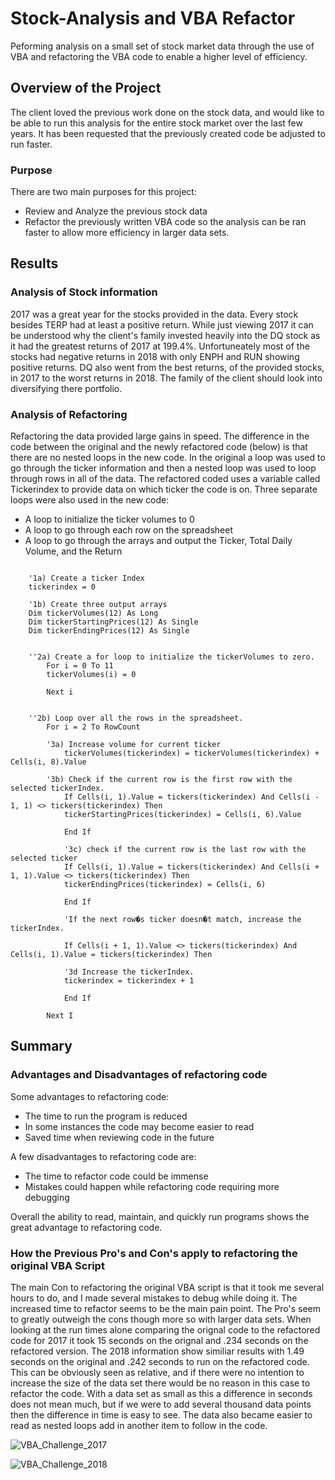 # Stock-Analysis and VBA Refactor
Peforming analysis on a small set of stock market data through the use of VBA and refactoring the VBA code to enable a higher level of efficiency.
## Overview of the Project
The client loved the previous work done on the stock data, and would like to be able to run this analysis for the entire stock market over the last few years. It has been requested that the previously created code be adjusted to run faster.
### Purpose
There are two main purposes for this project: 
- Review and Analyze the previous stock data
- Refactor the previously written VBA code so the analysis can be ran faster to allow more efficiency in larger data sets.

## Results

### Analysis of Stock information
2017 was a great year for the stocks provided in the data. Every stock besides TERP had at least a positive return. While just viewing 2017 it can be understood why the client's family invested heavily into the DQ stock as it had the greatest returns of 2017 at 199.4%. Unfortuneately most of the stocks had negative returns in 2018 with only ENPH and RUN showing positive returns. DQ also went from the best returns, of the provided stocks, in 2017 to the worst returns in 2018. The family of the client should look into diversifying there portfolio.   
### Analysis of Refactoring
Refactoring the data provided large gains in speed. The difference in the code between the original and the newly refactored code (below) is that there are no nested loops in the new code. In the original a loop was used to go through the ticker information and then a nested loop was used to loop through rows in all of the data. The refactored coded uses a variable called Tickerindex to provide data on which ticker the code is on. Three separate loops were also used in the new code:
- A loop to initialize the ticker volumes to 0
- A loop to go through each row on the spreadsheet
- A loop to go through the arrays and output the Ticker, Total Daily Volume, and the Return


```

    '1a) Create a ticker Index
    tickerindex = 0
        
    '1b) Create three output arrays
    Dim tickerVolumes(12) As Long
    Dim tickerStartingPrices(12) As Single
    Dim tickerEndingPrices(12) As Single
        
    
    ''2a) Create a for loop to initialize the tickerVolumes to zero.
        For i = 0 To 11
        tickerVolumes(i) = 0

        Next i
        
        
    ''2b) Loop over all the rows in the spreadsheet.
        For i = 2 To RowCount
        
        '3a) Increase volume for current ticker
            tickerVolumes(tickerindex) = tickerVolumes(tickerindex) + Cells(i, 8).Value
        
        '3b) Check if the current row is the first row with the selected tickerIndex.
            If Cells(i, 1).Value = tickers(tickerindex) And Cells(i - 1, 1) <> tickers(tickerindex) Then
            tickerStartingPrices(tickerindex) = Cells(i, 6).Value
              
            End If
        
            '3c) check if the current row is the last row with the selected ticker
            If Cells(i, 1).Value = tickers(tickerindex) And Cells(i + 1, 1).Value <> tickers(tickerindex) Then
            tickerEndingPrices(tickerindex) = Cells(i, 6)
            
            End If
        
            'If the next row�s ticker doesn�t match, increase the tickerIndex.
         
            If Cells(i + 1, 1).Value <> tickers(tickerindex) And Cells(i, 1).Value = tickers(tickerindex) Then
            
            '3d Increase the tickerIndex.
            tickerindex = tickerindex + 1
            
            End If
            
        Next I
```

## Summary

### Advantages and Disadvantages of refactoring code
Some advantages to refactoring code:
- The time to run the program is reduced
- In some instances the code may become easier to read
- Saved time when reviewing code in the future

A few disadvantages to refactoring code are:
- The time to refactor code could be immense
- Mistakes could happen while refactoring code requiring more debugging

Overall the ability to read, maintain, and quickly run programs shows the great advantage to refactoring code.

### How the Previous Pro's and Con's apply to refactoring the original VBA Script
The main Con to refactoring the original VBA script is that it took me several hours to do, and I made several mistakes to debug while doing it. The increased time to refactor seems to be the main pain point. The Pro's seem to greatly outweigh the cons though more so with larger data sets. When looking at the run times alone comparing the orignal code to the refactored code for 2017 it took 15 seconds on the orignal and .234 seconds on the refactored version. The 2018 information show similiar results with 1.49 seconds on the original and .242 seconds to run on the refactored code. This can be obviously seen as relative, and if there were no intention to increase the size of the data set there would be no reason in this case to refactor the code. With a data set as small as this a difference in seconds does not mean much, but if we were to add several thousand data points then the difference in time is easy to see. The data also became easier to read as nested loops add in another item to follow in the code.

![VBA_Challenge_2017](https://user-images.githubusercontent.com/36859475/135808539-737e5f85-85bd-4f19-8bdc-e7189c655176.png)

![VBA_Challenge_2018](https://user-images.githubusercontent.com/36859475/135808551-29889715-7740-45f8-ab38-1c0c6c9fd508.png)
